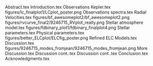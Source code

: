 Abstract.tex
Introduction.tex
Observations   Kepler.tex
figures/lc_finalplot1/LCplot_poster.png
Observations   spectra.tex
Radial Velocities.tex
figures/bf_awesomeplot2/bf_awesomeplot2.png
figures/rvcurve_final2/9246715_RVplot_really.png
Stellar atmosphere model.tex
figures/fdbinary_plot1/fdbinary_finalplot4.png
Stellar parameters.tex
Physical parameters.tex
figures/better_ELCplot/ELCfig_poster.png
Refined ELC Models.tex
Discussion.tex
figures/9246715_modes_fromjean/9246715_modes_fromjean.png
More Discussion.tex
Discussion cont..tex
Discussion cont..tex
Conclusion.tex
Acknowledgments.tex
